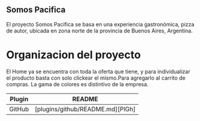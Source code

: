 ## Somos Pacifica

El proyecto Somos Pacifica se basa en una experiencia gastronómica, pizza de autor, ubicada en zona norte de la provincia de Buenos Aires, Argentina.

# Organizacion del proyecto

El Home ya se encuentra con toda la oferta que tiene, y para individualizar el producto basta con solo clickear el mismo.Para agregarlo al carrito de compras.
La gama de colores es distintivo de la empresa.


| Plugin | README |
| ------ | ------ |
| GitHub | [plugins/github/README.md][PlGh] |